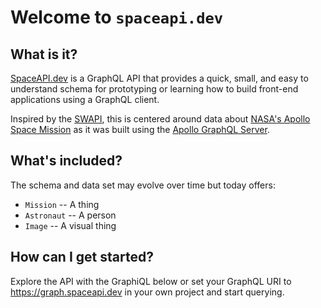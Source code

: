 # Welcome to `spaceapi.dev`

## What is it?

[SpaceAPI.dev](https://graph.spaceapi.dev) is a GraphQL API that provides a quick, small, and easy to understand schema for prototyping or learning how to build front-end applications using a GraphQL client.

Inspired by the [SWAPI](https://swapi.dev), this is centered around data about [NASA's Apollo Space Mission](https://www.nasa.gov/mission_pages/apollo/missions/) as it was built using the [Apollo GraphQL Server](https://www.apollographql.com/docs/apollo-server/).

## What's included?

The schema and data set may evolve over time but today offers:

- `Mission` -- A thing
- `Astronaut` -- A person
- `Image` -- A visual thing

## How can I get started?

Explore the API with the GraphiQL below or set your GraphQL URI to https://graph.spaceapi.dev in your own project and start querying.

